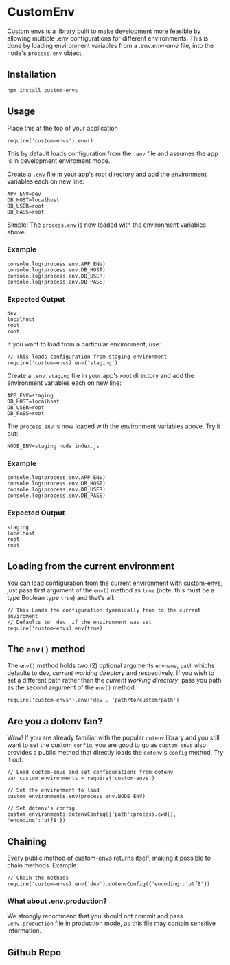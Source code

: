 # CustomEnv

Custom envs is a library built to make development more feasible by allowing multiple .env configurations for different environments. This is done by loading environment variables from a .env._envname_ file, into the node's `process.env` object.

## Installation

`npm install custom-envs`

## Usage

Place this at the top of your application

```// Default configuration
require('custom-envs').env()
```

This by default loads configuration from the `.env` file and assumes the app is in development enviroment mode.

Create a `.env` file in your app's root directory and add the environment variables each on new line:

```
APP_ENV=dev
DB_HOST=localhost
DB_USER=root
DB_PASS=root
```

Simple! The `process.env` is now loaded with the environment variables above.

### Example

```
console.log(process.env.APP_ENV)
console.log(process.env.DB_HOST)
console.log(process.env.DB_USER)
console.log(process.env.DB_PASS)
```

### Expected Output

```
dev
localhost
root
root
```

If you want to load from a particular environment, use:

```
// This loads configuration from staging environment
require('custom-envs).env('staging')
```

Create a `.env.staging` file in your app's root directory and add the environment variables each on new line:

```
APP_ENV=staging
DB_HOST=localhost
DB_USER=root
DB_PASS=root
```

The `process.env` is now loaded with the environment variables above.
Try it out:

```
NODE_ENV=staging node index.js
```

### Example

```
console.log(process.env.APP_ENV)
console.log(process.env.DB_HOST)
console.log(process.env.DB_USER)
console.log(process.env.DB_PASS)
```

### Expected Output

```
staging
localhost
root
root
```

## Loading from the current environment

You can load configuration from the current environment with custom-envs, just pass first argument of the `env()` method as `true` (note: this must be a type Boolean type `true`) and that's all:

```
// This Loads the configuration dynamically from to the current enviroment
// Defaults to _dev_ if the environment was set
require('custom-envs).env(true)
```

## The `env()` method

The `env()` method holds two (2) optional arguments `envname`, `path` whichs defaults to dev, _current working directory_ and respectively. If you wish to set a different path rather than the _current working directory_, pass you path as the second argument of the `env()` method.

```
require('custom-envs').env('dev', 'path/to/custom/path')
```

## Are you a dotenv fan?
Wow! If you are already familiar with the popular `dotenv` library and you still want to set the custom `config`, you are good to go as `custom-envs` also provides a public method that directly loads the `dotenv`'s `config` method. Try it out:

```
// Load custom-envs and set configurations from dotenv
var custom_environments = require('custom-envs')

// Set the environment to load
custom_environments.env(process.env.NODE_ENV)

// Set dotenv's config
custom_environments.dotenvConfig({'path':process.cwd(), 'encoding':'utf8'})
```

## Chaining

Every public method of custom-envs returns itself, making it possible to chain methods. Example:

```
// Chain the methods
require('custom-envs).env('dev').dotenvConfig({'encoding':'utf8'})
```
### What about .env.production?
We strongly recommend that you should not commit and pass `.env.production` file in production mode, as this file may contain sensitive information.

## Github Repo


